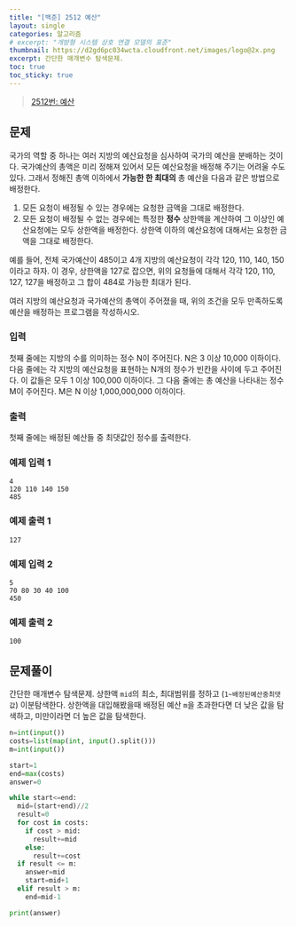 ```yaml
---
title: "[백준] 2512 예산"
layout: single
categories: 알고리즘
# excerpt: "개방형 시스템 상호 연결 모델의 표준"
thumbnail: https://d2gd6pc034wcta.cloudfront.net/images/logo@2x.png
excerpt: 간단한 매개변수 탐색문제.
toc: true
toc_sticky: true
---
```


> [2512번: 예산](https://www.acmicpc.net/problem/2512)
>

## 문제

국가의 역할 중 하나는 여러 지방의 예산요청을 심사하여 국가의 예산을 분배하는 것이다. 국가예산의 총액은 미리 정해져 있어서 모든 예산요청을 배정해 주기는 어려울 수도 있다. 그래서 정해진 총액 이하에서 **가능한 한 최대의** 총 예산을 다음과 같은 방법으로 배정한다.

1. 모든 요청이 배정될 수 있는 경우에는 요청한 금액을 그대로 배정한다.
2. 모든 요청이 배정될 수 없는 경우에는 특정한 **정수** 상한액을 계산하여 그 이상인 예산요청에는 모두 상한액을 배정한다. 상한액 이하의 예산요청에 대해서는 요청한 금액을 그대로 배정한다.

예를 들어, 전체 국가예산이 485이고 4개 지방의 예산요청이 각각 120, 110, 140, 150이라고 하자. 이 경우, 상한액을 127로 잡으면, 위의 요청들에 대해서 각각 120, 110, 127, 127을 배정하고 그 합이 484로 가능한 최대가 된다.

여러 지방의 예산요청과 국가예산의 총액이 주어졌을 때, 위의 조건을 모두 만족하도록 예산을 배정하는 프로그램을 작성하시오.

### 입력

첫째 줄에는 지방의 수를 의미하는 정수 N이 주어진다. N은 3 이상 10,000 이하이다. 다음 줄에는 각 지방의 예산요청을 표현하는 N개의 정수가 빈칸을 사이에 두고 주어진다. 이 값들은 모두 1 이상 100,000 이하이다. 그 다음 줄에는 총 예산을 나타내는 정수 M이 주어진다. M은 N 이상 1,000,000,000 이하이다.

### 출력

첫째 줄에는 배정된 예산들 중 최댓값인 정수를 출력한다.

### 예제 입력 1

```
4
120 110 140 150
485
```

### 예제 출력 1

```
127

```

### 예제 입력 2

```
5
70 80 30 40 100
450

```

### 예제 출력 2

```
100
```

## 문제풀이

간단한 매개변수 탐색문제. 상한액 `mid`의 최소, 최대범위를 정하고 (`1~배정된예산중최댓값`) 이분탐색한다. 상한액을 대입해봤을때 배정된 예산 `m`을 초과한다면 더 낮은 값을 탐색하고, 미만이라면 더 높은 값을 탐색한다.

```python
n=int(input())
costs=list(map(int, input().split()))
m=int(input())

start=1
end=max(costs)
answer=0

while start<=end:
  mid=(start+end)//2
  result=0
  for cost in costs:
    if cost > mid:
      result+=mid
    else:
      result+=cost
  if result <= m:
    answer=mid
    start=mid+1
  elif result > m:
    end=mid-1

print(answer)
```